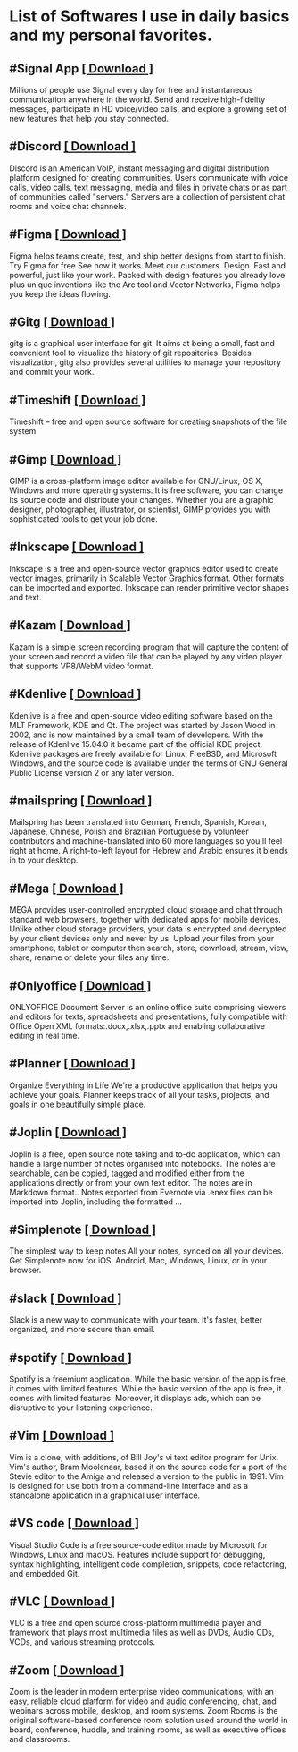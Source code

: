 # List of Softwares I use in daily basics and my personal favorites.

## #Signal App [ [ Download ] ](https://signal.org/download)

Millions of people use Signal every day for free and instantaneous communication anywhere in the world. Send and receive high-fidelity messages, participate in HD voice/video calls, and explore a growing set of new features that help you stay connected.

## #Discord [ [ Download ] ](https://discord.com/)

Discord is an American VoIP, instant messaging and digital distribution platform designed for creating communities. Users communicate with voice calls, video calls, text messaging, media and files in private chats or as part of communities called "servers." Servers are a collection of persistent chat rooms and voice chat channels.

## #Figma [ [ Download ] ](https://www.figma.com/downloads/)

Figma helps teams create, test, and ship better designs from start to finish. Try Figma for free See how it works. Meet our customers. Design. Fast and powerful, just like your work. Packed with design features you already love plus unique inventions like the Arc tool and Vector Networks, Figma helps you keep the ideas flowing.

## #Gitg [ [ Download ] ](https://wiki.gnome.org/Apps/Gitg)

gitg is a graphical user interface for git. It aims at being a small, fast and convenient tool to visualize the history of git repositories. Besides visualization, gitg also provides several utilities to manage your repository and commit your work.

## #Timeshift [ [ Download ] ](https://github.com/teejee2008/timeshift/releases)

Timeshift – free and open source software for creating snapshots of the file system

## #Gimp [ [ Download ] ](https;//www.gimp.org/downloads)

GIMP is a cross-platform image editor available for GNU/Linux, OS X, Windows and more operating systems. It is free software, you can change its source code and distribute your changes. Whether you are a graphic designer, photographer, illustrator, or scientist, GIMP provides you with sophisticated tools to get your job done.

## #Inkscape [ [ Download ] ](https://inkscape.org)

Inkscape is a free and open-source vector graphics editor used to create vector images, primarily in Scalable Vector Graphics format. Other formats can be imported and exported. Inkscape can render primitive vector shapes and text.

## #Kazam [ [ Download ] ](https://launchpad.net/kazam)

Kazam is a simple screen recording program that will capture the content of your screen and record a video file that can be played by any video player that supports VP8/WebM video format.

## #Kdenlive [ [ Download ] ](https://kdenlive.org/en/download)

Kdenlive is a free and open-source video editing software based on the MLT Framework, KDE and Qt. The project was started by Jason Wood in 2002, and is now maintained by a small team of developers. With the release of Kdenlive 15.04.0 it became part of the official KDE project. Kdenlive packages are freely available for Linux, FreeBSD, and Microsoft Windows, and the source code is available under the terms of GNU General Public License version 2 or any later version.

## #mailspring [ [ Download ] ](https://getmailspring.com/download)

Mailspring has been translated into German, French, Spanish, Korean, Japanese, Chinese, Polish and Brazilian Portuguese by volunteer contributors and machine-translated into 60 more languages so you'll feel right at home. A right-to-left layout for Hebrew and Arabic ensures it blends in to your desktop.

## #Mega [ [ Download ] ](https://mega.nz/downloadapp)

MEGA provides user-controlled encrypted cloud storage and chat through standard web browsers, together with dedicated apps for mobile devices. Unlike other cloud storage providers, your data is encrypted and decrypted by your client devices only and never by us. Upload your files from your smartphone, tablet or computer then search, store, download, stream, view, share, rename or delete your files any time.

## #Onlyoffice [ [ Download ] ](https://www.onlyoffice.com/en/download-desktop.aspx)

ONLYOFFICE Document Server is an online office suite comprising viewers and editors for texts, spreadsheets and presentations, fully compatible with Office Open XML formats:.docx,.xlsx,.pptx and enabling collaborative editing in real time.

## #Planner [ [ Download ] ](https://useplanner.com/)

Organize Everything in Life We're a productive application that helps you achieve your goals. Planner keeps track of all your tasks, projects, and goals in one beautifully simple place.

## #Joplin [ [ Download ] ](https://joplinapp.org)

Joplin is a free, open source note taking and to-do application, which can handle a large number of notes organised into notebooks. The notes are searchable, can be copied, tagged and modified either from the applications directly or from your own text editor. The notes are in Markdown format.. Notes exported from Evernote via .enex files can be imported into Joplin, including the formatted ...
## #Simplenote [ [ Download ] ](https://simplenote.com/)

The simplest way to keep notes All your notes, synced on all your devices. Get Simplenote now for iOS, Android, Mac, Windows, Linux, or in your browser.

## #slack [ [ Download ] ](https://slack.com/downloads)

Slack is a new way to communicate with your team. It's faster, better organized, and more secure than email.

## #spotify [ [ Download ] ](https://spotify.com)

Spotify is a freemium application. While the basic version of the app is free, it comes with limited features. While the basic version of the app is free, it comes with limited features. Moreover, it displays ads, which can be disruptive to your listening experience.

## #Vim [ [ Download ] ](https://www.vim.org/download.php)

Vim is a clone, with additions, of Bill Joy's vi text editor program for Unix. Vim's author, Bram Moolenaar, based it on the source code for a port of the Stevie editor to the Amiga and released a version to the public in 1991. Vim is designed for use both from a command-line interface and as a standalone application in a graphical user interface.

## #VS code [ [ Download ] ](https://code.visualstudio.com/Download)

Visual Studio Code is a free source-code editor made by Microsoft for Windows, Linux and macOS. Features include support for debugging, syntax highlighting, intelligent code completion, snippets, code refactoring, and embedded Git.

## #VLC [ [ Download ] ](https://www.videolan.org/vlc/)

VLC is a free and open source cross-platform multimedia player and framework that plays most multimedia files as well as DVDs, Audio CDs, VCDs, and various streaming protocols.

## #Zoom [ [ Download ] ](https://zoom.us/support/download)

Zoom is the leader in modern enterprise video communications, with an easy, reliable cloud platform for video and audio conferencing, chat, and webinars across mobile, desktop, and room systems. Zoom Rooms is the original software-based conference room solution used around the world in board, conference, huddle, and training rooms, as well as executive offices and classrooms.

